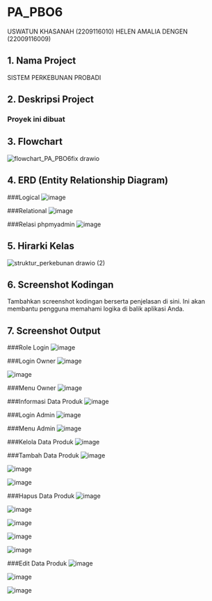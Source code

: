 # PA_PBO6
USWATUN KHASANAH (2209116010)
HELEN AMALIA DENGEN (22009116009)


## 1. Nama Project

SISTEM PERKEBUNAN PROBADI

## 2. Deskripsi Project

### Proyek ini dibuat

## 3. Flowchart

![flowchart_PA_PBO6fix drawio](https://github.com/helenanaa/PA_PBO6/assets/115265157/a32237ef-f0e0-428a-8cce-f189f0630906)


## 4. ERD (Entity Relationship Diagram)
###Logical
![image](https://github.com/helenanaa/PA_PBO6/assets/115265157/96ccd109-2858-4821-bcf4-8aa789906d72)

###Relational
![image](https://github.com/helenanaa/PA_PBO6/assets/115265157/a04a5f82-7c6d-44c6-8c75-681cae035bb3)

###Relasi phpmyadmin
![image](https://github.com/helenanaa/PA_PBO6/assets/115265157/08167343-ac68-4a6a-b837-884cb74eb087)

## 5. Hirarki Kelas

![struktur_perkebunan drawio (2)](https://github.com/helenanaa/PA_PBO6/assets/115265157/365a5459-ab86-4a68-a508-e46178bb3e99)


## 6. Screenshot Kodingan

Tambahkan screenshot kodingan berserta penjelasan di sini. Ini akan membantu pengguna memahami logika di balik aplikasi Anda.

## 7. Screenshot Output
###Role Login
![image](https://github.com/helenanaa/PA_PBO6/assets/115265157/ee4f9df8-c478-4581-b55a-4ec5181f11a4)

###Login Owner
![image](https://github.com/helenanaa/PA_PBO6/assets/115265157/a42fb75f-adae-426e-9179-00f3324186dd)

![image](https://github.com/helenanaa/PA_PBO6/assets/115265157/781954b8-ea7c-4c3b-8337-eb8e40cd25be)

###Menu Owner
![image](https://github.com/helenanaa/PA_PBO6/assets/115265157/6e1f7608-36cb-4ceb-b577-7e1f557a1ac5)

###Informasi Data Produk
![image](https://github.com/helenanaa/PA_PBO6/assets/115265157/2800aa06-9551-4f21-a865-15ca8ee98b82)

###Login Admin
![image](https://github.com/helenanaa/PA_PBO6/assets/115265157/480a3abe-831c-4ce0-aea2-d814dc85536b)

###Menu Admin
![image](https://github.com/helenanaa/PA_PBO6/assets/115265157/d6ce3e7b-dc8f-43c3-a467-6cf34f5b0a6a)

###Kelola Data Produk
![image](https://github.com/helenanaa/PA_PBO6/assets/115265157/252a5647-c404-439e-b32c-6841415ce087)

###Tambah Data Produk
![image](https://github.com/helenanaa/PA_PBO6/assets/115265157/18dc175e-5180-452e-97c0-12b39b3a1317)

![image](https://github.com/helenanaa/PA_PBO6/assets/115265157/55728775-9554-47e6-9185-fcb153e004f4)

![image](https://github.com/helenanaa/PA_PBO6/assets/115265157/52435c26-0ae5-45a7-bf03-69d361a50d2e)

###Hapus Data Produk
![image](https://github.com/helenanaa/PA_PBO6/assets/115265157/535ae250-a121-4a79-8dac-fff1ca49b41b)

![image](https://github.com/helenanaa/PA_PBO6/assets/115265157/a9c10972-5e0b-4e64-ad58-94e1ea176537)

![image](https://github.com/helenanaa/PA_PBO6/assets/115265157/959c957c-f220-49db-9359-cb14adbfa924)

![image](https://github.com/helenanaa/PA_PBO6/assets/115265157/dcc445bf-4f44-49e9-afe2-21bae8f5b276)

![image](https://github.com/helenanaa/PA_PBO6/assets/115265157/7b1e4854-5240-4441-b275-5c0edfb04ec5)

###Edit Data Produk
![image](https://github.com/helenanaa/PA_PBO6/assets/115265157/30ddf4e6-a49f-4c42-adb1-137fbd05e94f)

![image](https://github.com/helenanaa/PA_PBO6/assets/115265157/73581a3f-71f6-487b-9dbd-65821b172772)

![image](https://github.com/helenanaa/PA_PBO6/assets/115265157/a6c43614-7181-462f-b461-886093b6a1ed)


















